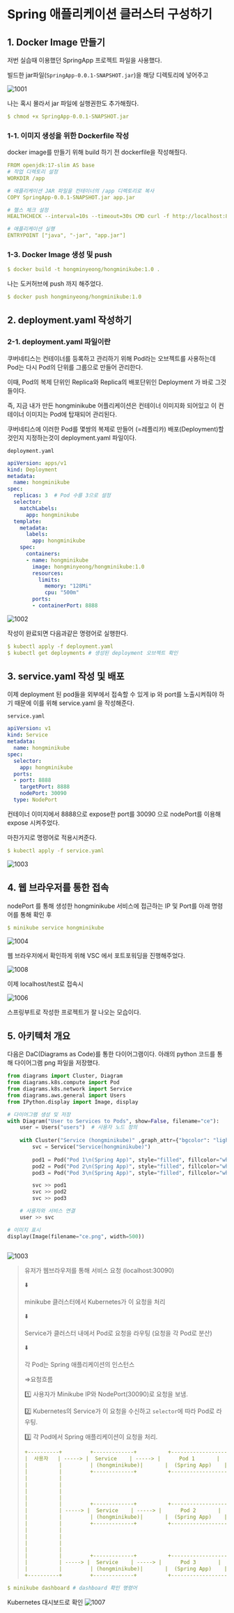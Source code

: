 # Spring 애플리케이션 클러스터 구성하기

## 1. Docker Image 만들기

저번 실습때 이용했던 SpringApp 프로젝트 파일을 사용했다. 

빌드한 jar파일(`SpringApp-0.0.1-SNAPSHOT.jar`)을 해당 디렉토리에 넣어주고 

![1001](https://github.com/user-attachments/assets/66c28d5a-c651-4ddd-a7c8-81ecde099fc5)


나는 혹시 몰라서 jar 파일에 실행권한도 추가해줬다. 

```yaml
$ chmod +x SpringApp-0.0.1-SNAPSHOT.jar
```

### 1-1. 이미지 생성을 위한 Dockerfile 작성

docker image를 만들기 위해 build 하기 전 dockerfile을 작성해줬다. 

```yaml
FROM openjdk:17-slim AS base
# 작업 디렉토리 설정
WORKDIR /app

# 애플리케이션 JAR 파일을 컨테이너의 /app 디렉토리로 복사
COPY SpringApp-0.0.1-SNAPSHOT.jar app.jar

# 헬스 체크 설정
HEALTHCHECK --interval=10s --timeout=30s CMD curl -f http://localhost:8888/test || exit 1

# 애플리케이션 실행
ENTRYPOINT ["java", "-jar", "app.jar"]
```

### 1-3. Docker Image 생성 및 push

```yaml
$ docker build -t hongminyeong/hongminikube:1.0 .
```

나는 도커허브에 push 까지 해주었다. 

```yaml
$ docker push hongminyeong/hongminikube:1.0
```

## 2. deployment.yaml 작성하기

### 2-1. deployment.yaml 파일이란

쿠버네티스는 컨테이너를 등록하고 관리하기 위해 Pod라는 오브젝트를 사용하는데 Pod는 다시 Pod의 단위를 그룹으로 만들어 관리한다. 

이때, Pod의 복제 단위인 Replica와 Replica의 배포단위인 Deployment 가 바로 그것들이다. 

즉, 지금 내가 만든 hongminikube 어플리케이션은 컨테이너 이미지화 되어있고 이 컨테이너 이미지는 Pod에 탑재되어 관리된다. 

쿠버네티스에 이러한 Pod를 몇쌍의 복제로 만들어 (=레플리카) 배포(Deployment)할 것인지 지정하는것이 deployment.yaml 파일이다. 

`deployment.yaml`

```yaml
apiVersion: apps/v1
kind: Deployment
metadata:
  name: hongminikube
spec:
  replicas: 3  # Pod 수를 3으로 설정
  selector:
    matchLabels:
      app: hongminikube
  template:
    metadata:
      labels:
        app: hongminikube
    spec:
      containers:
      - name: hongminikube
        image: hongminyeong/hongminikube:1.0
        resources:
          limits:
            memory: "128Mi"
            cpu: "500m"
        ports:
        - containerPort: 8888

```
![1002](https://github.com/user-attachments/assets/e1400398-35b7-454a-812e-cdfc74ae904b)

작성이 완료되면 다음과같은 명령어로 실행한다. 

```yaml
$ kubectl apply -f deployment.yaml 
$ kubectl get deployments # 생성된 deployment 오브젝트 확인 
```

## 3. service.yaml 작성 및 배포

이제 deployment 된 pod들을 외부에서 접속할 수 있게 ip 와 port를 노출시켜줘야 하기 때문에 이를 위해 service.yaml 을 작성해준다. 

`service.yaml`

```yaml
apiVersion: v1
kind: Service
metadata:
  name: hongminikube
spec:
  selector:
    app: hongminikube
  ports:
  - port: 8888
    targetPort: 8888
    nodePort: 30090
  type: NodePort

```

컨테이너 이미지에서 8888으로 expose한 port를 30090 으로 nodePort를 이용해 expose 시켜주었다. 

마찬가지로 명령어로 적용시켜준다. 

```yaml
$ kubectl apply -f service.yaml
```

![1003](https://github.com/user-attachments/assets/4fba5493-c065-4a3b-8e28-88d025ac934b)

## 4. 웹 브라우저를 통한 접속

nodePort 를 통해 생성한 hongminikube 서비스에 접근하는 IP 및 Port를 아래 명령어를 통해 확인 후 

```yaml
$ minikube service hongminikube 
```

![1004](https://github.com/user-attachments/assets/d5dd0214-02ad-4563-9f0c-5060f55d5c28)

웹 브라우저에서 확인하게 위해  VSC 에서 포트포워딩을 진행해주었다. 

![1008](https://github.com/user-attachments/assets/c9a39243-fab3-4e8a-b540-bdc24d69b88a)

이제 localhost/test로 접속시 

![1006](https://github.com/user-attachments/assets/578e746d-9a8e-4e94-b00a-b77794be8391)

스프링부트로 작성한 프로젝트가 잘 나오는 모습이다. 

## 5. 아키텍처 개요
다음은 DaC(Diagrams as Code)를 통한 다이어그램이다. 
아래의 python 코드를 통해 다이어그램 png 파일을 저장했다.
```python
from diagrams import Cluster, Diagram
from diagrams.k8s.compute import Pod
from diagrams.k8s.network import Service
from diagrams.aws.general import Users
from IPython.display import Image, display

# 다이어그램 생성 및 저장
with Diagram("User to Services to Pods", show=False, filename="ce"):
    user = Users("users")  # 사용자 노드 정의
    
    with Cluster("Service (hongminikube)" ,graph_attr={"bgcolor": "lightblue"}):
        svc = Service("Service(hongminikube)")
        
        pod1 = Pod("Pod 1\n(Spring App)", style="filled", fillcolor="white")
        pod2 = Pod("Pod 2\n(Spring App)", style="filled", fillcolor="white")
        pod3 = Pod("Pod 3\n(Spring App)", style="filled", fillcolor="white")

        svc >> pod1
        svc >> pod2
        svc >> pod3

    # 사용자와 서비스 연결
    user >> svc

# 이미지 표시
display(Image(filename="ce.png", width=500))
	
```

 ![1003](https://github.com/user-attachments/assets/7bc55855-c990-4a45-b4c2-427ab5b3c5da)

> 유저가 웹브라우저를 통해 서비스 요청 (localhost:30090)
> 
> 
> ⬇️
> 
> minikube 클러스터에서 Kubernetes가 이 요청을 처리 
> 
> ⬇️
> 
> Service가 클러스터 내에서 Pod로 요청을 라우팅 (요청을 각 Pod로 분산) 
> 
> ⬇️
> 
> 각 Pod는 Spring 애플리케이션의 인스턴스
> 
> ⇒요청흐름 
> 
> 1️⃣ 사용자가 Minikube IP와 NodePort(30090)로 요청을 보냄.
> 
> 2️⃣ Kubernetes의 Service가 이 요청을 수신하고 `selector`에 따라 Pod로 라우팅.
> 
> 3️⃣ 각 Pod에서 Spring 애플리케이션이 요청을 처리.
>
> 
> 
> ```yaml
> +----------+         +-------------+          +------------------+
> |  사용자   | -----> |  Service    | -----> |      Pod 1       |
> |          |         | (hongminikube)|       |  (Spring App)    |
> |          |         +-------------+          +------------------+
> |          |                              
> |          |                               
> |          |                              
> |          |                              
> |          |         +-------------+          +------------------+
> |          | -----> |  Service    | -----> |      Pod 2       |
> |          |         | (hongminikube)|       |  (Spring App)    |
> |          |         +-------------+          +------------------+
> |          |                              
> |          |                              
> |          |                              
> |          |                              
> |          |         +-------------+          +------------------+
> |          | -----> |  Service    | -----> |      Pod 3       |
> |          |         | (hongminikube)|       |  (Spring App)    |
> +----------+         +-------------+          +------------------+
> 
> ```
> 


```yaml
$ minikube dashboard # dashboard 확인 명령어 
```

Kubernetes 대시보드로 확인 
![1007](https://github.com/user-attachments/assets/4be21ef8-640f-488c-a5c2-8c413ff012e9)
